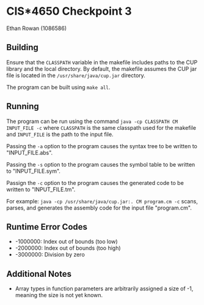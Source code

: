 # CIS*4650 Checkpoint 3
Ethan Rowan (1086586)

## Building
Ensure that the `CLASSPATH` variable in the makefile includes paths to the CUP library and the local directory. By default, the makefile assumes the CUP jar file is located in the `/usr/share/java/cup.jar` directory.

The program can be built using `make all`.

## Running
The program can be run using the command `java -cp CLASSPATH CM INPUT_FILE -c` where `CLASSPATH` is the same classpath used for the makefile and `INPUT_FILE` is the path to the input file.

Passing the `-a` option to the program causes the syntax tree to be written to "INPUT_FILE.abs".

Passing the `-s` option to the program causes the symbol table to be written to "INPUT_FILE.sym".

Passign the `-c` option to the program causes the generated code to be written to "INPUT_FILE.tm".

For example: `java -cp /usr/share/java/cup.jar:. CM program.cm -c` scans, parses, and generates the assembly code for the input file "program.cm".

## Runtime Error Codes
- -1000000: Index out of bounds (too low)
- -2000000: Index out of bounds (too high)
- -3000000: Division by zero

## Additional Notes
- Array types in function parameters are arbitrarily assigned a size of -1, meaning the size is not yet known.
